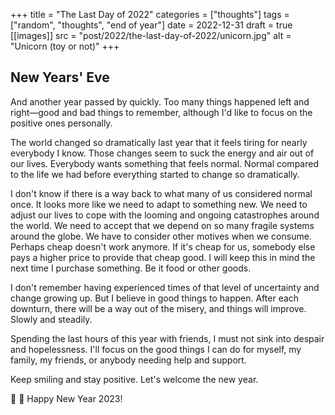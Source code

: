 +++
title = "The Last Day of 2022"
categories = ["thoughts"]
tags = ["random", "thoughts", "end of year"]
date = 2022-12-31
draft = true
[[images]]
  src = "post/2022/the-last-day-of-2022/unicorn.jpg"
  alt = "Unicorn (toy or not)"
+++

## New Years' Eve

And another year passed by quickly. Too many things happened left and right—good and bad things to remember, although I'd like to focus on the positive ones personally.

The world changed so dramatically last year that it feels tiring for nearly everybody I know. Those changes seem to suck the energy and air out of our lives. Everybody wants something that feels normal. Normal compared to the life we had before everything started to change so dramatically.

I don't know if there is a way back to what many of us considered normal once. It looks more like we need to adapt to something new. We need to adjust our lives to cope with the looming and ongoing catastrophes around the world. We need to accept that we depend on so many fragile systems around the globe. We have to consider other motives when we consume. Perhaps cheap doesn't work anymore. If it's cheap for us, somebody else pays a higher price to provide that cheap good. I will keep this in mind the next time I purchase something. Be it food or other goods.

I don't remember having experienced times of that level of uncertainty and change growing up. But I believe in good things to happen. After each downturn, there will be a way out of the misery, and things will improve. Slowly and steadily.

Spending the last hours of this year with friends, I must not sink into despair and hopelessness. I'll focus on the good things I can do for myself, my family, my friends, or anybody needing help and support.

Keep smiling and stay positive. Let's welcome the new year.

🥂 🎉 Happy New Year 2023!